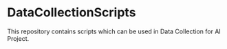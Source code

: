 # DataCollectionScripts
This repository contains scripts which can be used in Data Collection for AI Project.
